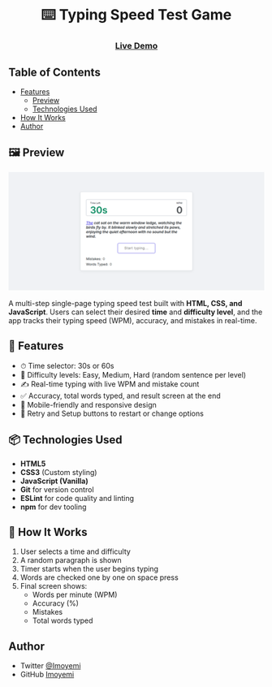 <h1 align="center">⌨️ Typing Speed Test Game</h1>

<div align="center">
  <h3>
    <a href="https://typing-speed-test12.netlify.app/">
      Live Demo
    </a>
  </h3>
</div>

## Table of Contents

- [Features](#features)
  - [Preview](#preview)
  - [Technologies Used](#technologies-used)
- [How It Works](#how-it-works)
- [Author](#author)

## 🖼 Preview

![screenshot](Typing-screenshot.png)

A multi-step single-page typing speed test built with **HTML, CSS, and JavaScript**. Users can select their desired **time** and **difficulty level**, and the app tracks their typing speed (WPM), accuracy, and mistakes in real-time.

## 🚀 Features

- ⏱ Time selector: 30s or 60s
- 🎯 Difficulty levels: Easy, Medium, Hard (random sentence per level)
- ✍️ Real-time typing with live WPM and mistake count
- ✅ Accuracy, total words typed, and result screen at the end
- 📱 Mobile-friendly and responsive design
- 🔁 Retry and Setup buttons to restart or change options

## 📦 Technologies Used

- **HTML5**
- **CSS3** (Custom styling)
- **JavaScript (Vanilla)**
- **Git** for version control
- **ESLint** for code quality and linting
- **npm** for dev tooling

## 🧠 How It Works

1. User selects a time and difficulty
2. A random paragraph is shown
3. Timer starts when the user begins typing
4. Words are checked one by one on space press
5. Final screen shows:
   - Words per minute (WPM)
   - Accuracy (%)
   - Mistakes
   - Total words typed

## Author

- Twitter [@Imoyemi](https://www.x.com/thatguyimo)
- GitHub [Imoyemi](https://github.com/Imoyemi-1)
